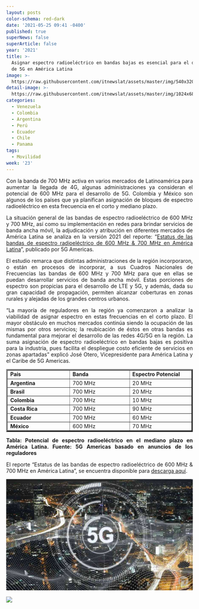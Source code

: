 ```yaml
---
layout: posts
color-schema: red-dark
date: '2021-05-25 09:41 -0400'
published: true
superNews: false
superArticle: false
year: '2021'
title: >-
  Asignar espectro radioeléctrico en bandas bajas es esencial para el desarrollo
  de 5G en América Latina
image: >-
  https://raw.githubusercontent.com/itnewslat/assets/master/img/540x320/Espectro-5G-p.jpg
detail-image: >-
  https://raw.githubusercontent.com/itnewslat/assets/master/img/1024x680/Espectro-5G-g.jpg
categories:
  - Venezuela
  - Colombia
  - Argentina
  - Perú
  - Ecuador
  - Chile
  - Panama
tags:
  - Movilidad
week: '23'
---
```

<p style="text-align: justify;">Con la banda de 700 MHz activa en varios mercados de Latinoamérica para aumentar la llegada de 4G, algunas administraciones ya consideran el potencial de 600 MHz para el desarrollo de 5G. Colombia y México son algunos de los países que ya planifican asignación de bloques de espectro radioeléctrico en esta frecuencia en el corto y mediano plazo.</p>
<p style="text-align: justify;">La situación general de las bandas de espectro radioeléctrico de 600 MHz y 700 MHz, así como su implementación en redes para brindar servicios de banda ancha móvil, la adjudicación y atribución en diferentes mercados de América Latina se analiza en la versión 2021 del reporte: “<a href="https://5gamericas.us10.list-manage.com/track/click?u=9da76cc577fd2f2315e16d8db&amp;id=b7dc989e78&amp;e=6794899ec1">Estatus de las bandas de espectro radioeléctrico de 600 MHz &amp; 700 MHz en América Latina</a>”, publicado por 5G Americas.</p>
<p style="text-align: justify;">El estudio remarca que distintas administraciones de la región incorporaron, o están en procesos de incorporar, a sus Cuadros Nacionales de Frecuencias las bandas de 600 MHz y 700 MHz para que en ellas se puedan desarrollar servicios de banda ancha móvil. Estas porciones de espectro son propicias para el desarrollo de LTE y 5G, y además, dada su gran capacidad de propagación, permiten alcanzar coberturas en zonas rurales y alejadas de los grandes centros urbanos.</p>
<p style="text-align: justify;">“La mayoría de reguladores en la región ya comenzaron a analizar la viabilidad de asignar espectro en estas frecuencias en el corto plazo. El mayor obstáculo en muchos mercados continúa siendo la ocupación de las mismas por otros servicios; la reubicación de éstos en otras bandas es fundamental para mejorar el desarrollo de las redes 4G/5G en la región. La suma asignación de espectro radioeléctrico en bandas bajas es positiva para la industria, pues facilita el despliegue costo eficiente de servicios en zonas apartadas” explicó José Otero, Vicepresidente para América Latina y el Caribe de 5G Americas.</p>

<table border="3" cellpadding="3">
<tbody>
<tr>
<td width="184"><strong>País</strong></td>
<td width="184"><strong>Banda</strong></td>
<td width="184"><strong>Espectro Potencial</strong></td>
</tr>
<tr>
<td width="184"><strong>Argentina</strong></td>
<td width="184">700 MHz</td>
<td width="184">20 MHz</td>
</tr>
<tr>
<td width="184"><strong>Brasil </strong></td>
<td width="184">700 MHz</td>
<td width="184">20 MHz</td>
</tr>
<tr>
<td width="184"><strong>Colombia</strong></td>
<td width="184">700 MHz</td>
<td width="184">10 MHz</td>
</tr>
<tr>
<td width="184"><strong>Costa Rica</strong></td>
<td width="184">700 MHz</td>
<td width="184">90 MHz</td>
</tr>
<tr>
<td width="184"><strong>Ecuador</strong></td>
<td width="184">700 MHz</td>
<td width="184">60 MHz</td>
</tr>
<tr>
<td width="184"><strong>México</strong></td>
<td width="184">600 MHz</td>
<td width="184">70 MHz</td>
</tr>
</tbody>
</table>
<p style="text-align: justify;"><strong>Tabla: Potencial de espectro radioeléctrico en el mediano plazo en América Latina. Fuente: 5G Americas basado en anuncios de los reguladores</strong></p>
<p style="text-align: justify;">El reporte “Estatus de las bandas de espectro radioeléctrico de 600 MHz &amp; 700 MHz en América Latina”, se encuentra disponible para <a href="https://5gamericas.us10.list-manage.com/track/click?u=9da76cc577fd2f2315e16d8db&amp;id=03da191426&amp;e=6794899ec1">descarga aquí</a>.</p>

![](https://raw.githubusercontent.com/itnewslat/assets/master/img/540x320/Espectro-5G-p.jpg)

<img src="https://tracker.metricool.com/c3po.jpg?hash=56f88a41e39ab42c063cc51676587a04"/>
